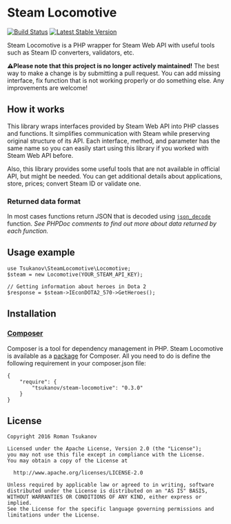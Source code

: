 # Steam Locomotive
[![Build Status](https://img.shields.io/travis/gentlecat/steam-locomotive.svg)](https://travis-ci.org/gentlecat/steam-locomotive)
[![Latest Stable Version](https://img.shields.io/packagist/v/tsukanov/steam-locomotive.svg)](https://packagist.org/packages/tsukanov/steam-locomotive)

Steam Locomotive is a PHP wrapper for Steam Web API with useful tools such as Steam ID converters, validators, etc.

**⚠️Please note that this project is no longer actively maintained!** The best way to make a
change is by submitting a pull request. You can add missing interface, fix function
that is not working properly or do something else. Any improvements are welcome!

## How it works

This library wraps interfaces provided by Steam Web API into PHP classes and functions.
It simplifies communication with Steam while preserving original structure of its API.
Each interface, method, and parameter has the same name so you can easily start using this
library if you worked with Steam Web API before.

Also, this library provides some useful tools that are not available in official API,
but might be needed. You can get additional details about applications, store, prices;
convert Steam ID or validate one.

### Returned data format
In most cases functions return JSON that is decoded using [`json_decode`](http://php.net/json_decode) function.
*See PHPDoc comments to find out more about data returned by each function.*

## Usage example

    use Tsukanov\SteamLocomotive\Locomotive;
    $steam = new Locomotive(YOUR_STEAM_API_KEY);
	
	// Getting information about heroes in Dota 2
    $response = $steam->IEconDOTA2_570->GetHeroes();

## Installation

### [Composer](http://getcomposer.org/)
Composer is a tool for dependency management in PHP. Steam Locomotive is available as a
[package](https://packagist.org/packages/tsukanov/steam-locomotive) for Composer.
All you need to do is define the following requirement in your composer.json file: 

    {
        "require": {
            "tsukanov/steam-locomotive": "0.3.0"
        }
    }

## License

    Copyright 2016 Roman Tsukanov

    Licensed under the Apache License, Version 2.0 (the "License");
    you may not use this file except in compliance with the License.
    You may obtain a copy of the License at

      http://www.apache.org/licenses/LICENSE-2.0

    Unless required by applicable law or agreed to in writing, software
    distributed under the License is distributed on an "AS IS" BASIS,
    WITHOUT WARRANTIES OR CONDITIONS OF ANY KIND, either express or implied.
    See the License for the specific language governing permissions and
    limitations under the License.
